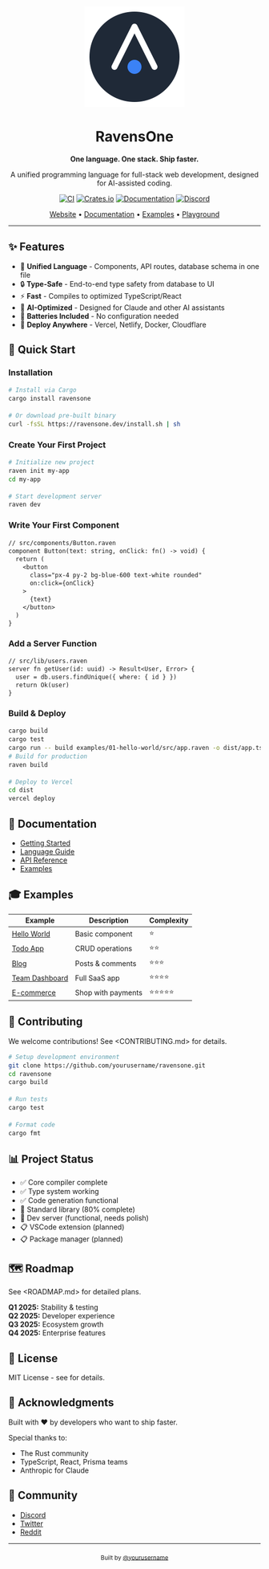 <div align="center">
  <img src="docs/assets/logo.svg" width="200" alt="RavensOne Logo">
  
  # RavensOne
  
  **One language. One stack. Ship faster.**
  
  A unified programming language for full-stack web development,
  designed for AI-assisted coding.
  
  [![CI](https://github.com/yourusername/ravensone/workflows/CI/badge.svg)](https://github.com/yourusername/ravensone/actions)
  [![Crates.io](https://img.shields.io/crates/v/ravensone.svg)](https://crates.io/crates/ravensone)
  [![Documentation](https://img.shields.io/badge/docs-ravensone.dev-blue)](https://ravensone.dev)
  [![Discord](https://img.shields.io/discord/xxxxx)](https://discord.gg/ravensone)
  
  [Website](https://ravensone.dev) •
  [Documentation](https://ravensone.dev/docs) •
  [Examples](https://github.com/yourusername/ravensone/tree/main/examples) •
  [Playground](https://ravensone.dev/playground)
</div>

---

## ✨ Features

- 🎯 **Unified Language** - Components, API routes, database schema in one file
- 🔒 **Type-Safe** - End-to-end type safety from database to UI
- ⚡ **Fast** - Compiles to optimized TypeScript/React
- 🤖 **AI-Optimized** - Designed for Claude and other AI assistants
- 🎨 **Batteries Included** - No configuration needed
- 🚀 **Deploy Anywhere** - Vercel, Netlify, Docker, Cloudflare

## 🚀 Quick Start

### Installation

```bash
# Install via Cargo
cargo install ravensone

# Or download pre-built binary
curl -fsSL https://ravensone.dev/install.sh | sh
```

### Create Your First Project

```bash
# Initialize new project
raven init my-app
cd my-app

# Start development server
raven dev
```

### Write Your First Component

```raven
// src/components/Button.raven
component Button(text: string, onClick: fn() -> void) {
  return (
    <button 
      class="px-4 py-2 bg-blue-600 text-white rounded"
      on:click={onClick}
    >
      {text}
    </button>
  )
}
```

### Add a Server Function

```raven
// src/lib/users.raven
server fn getUser(id: uuid) -> Result<User, Error> {
  user = db.users.findUnique({ where: { id } })
  return Ok(user)
}
```

### Build & Deploy

```bash
cargo build
cargo test
cargo run -- build examples/01-hello-world/src/app.raven -o dist/app.tsx
# Build for production
raven build

# Deploy to Vercel
cd dist
vercel deploy
```

## 📖 Documentation

- [Getting Started](https://ravensone.dev/docs/getting-started)
- [Language Guide](https://ravensone.dev/docs/language)
- [API Reference](https://ravensone.dev/docs/api)
- [Examples](https://github.com/yourusername/ravensone/tree/main/examples)

## 🎓 Examples

|Example                                     |Description       |Complexity|
|--------------------------------------------|------------------|----------|
|[Hello World](examples/01-hello-world)      |Basic component   |⭐         |
|[Todo App](examples/02-todo-app)            |CRUD operations   |⭐⭐        |
|[Blog](examples/03-blog)                    |Posts & comments  |⭐⭐⭐       |
|[Team Dashboard](examples/04-team-dashboard)|Full SaaS app     |⭐⭐⭐⭐      |
|[E-commerce](examples/05-ecommerce)         |Shop with payments|⭐⭐⭐⭐⭐     |

## 🤝 Contributing

We welcome contributions! See <CONTRIBUTING.md> for details.

```bash
# Setup development environment
git clone https://github.com/yourusername/ravensone.git
cd ravensone
cargo build

# Run tests
cargo test

# Format code
cargo fmt
```

## 📊 Project Status

- ✅ Core compiler complete
- ✅ Type system working
- ✅ Code generation functional
- 🚧 Standard library (80% complete)
- 🚧 Dev server (functional, needs polish)
- 📋 VSCode extension (planned)
- 📋 Package manager (planned)

## 🗺️ Roadmap

See <ROADMAP.md> for detailed plans.

**Q1 2025:** Stability & testing  
**Q2 2025:** Developer experience  
**Q3 2025:** Ecosystem growth  
**Q4 2025:** Enterprise features

## 📜 License

MIT License - see <LICENSE> for details.

## 🙏 Acknowledgments

Built with ❤️ by developers who want to ship faster.

Special thanks to:

- The Rust community
- TypeScript, React, Prisma teams
- Anthropic for Claude

## 💬 Community

- [Discord](https://discord.gg/ravensone)
- [Twitter](https://twitter.com/ravensone)
- [Reddit](https://reddit.com/r/ravensone)

-----

<div align="center">
  <sub>Built by <a href="https://github.com/yourusername">@yourusername</a></sub>
</div>
